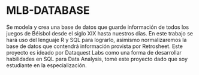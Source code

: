 # MLB-DATABASE
Se modela y crea una base de datos que guarde información de todos los juegos de Béisbol desde el siglo XIX hasta nuestros días. En este trabajo se hará uso del lenguaje R y SQL para lograrlo, asimismo normalizaremos la base de datos que contendrá información provista por Retrosheet. Este proyecto es ideado por Dataquest Labs como una forma de desarrollar habilidades en SQL para Data Analysis, tomé este proyecto dado que soy estudiante en la especialización.
